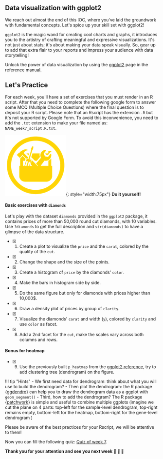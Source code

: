 ## Data visualization with ggplot2

We reach out almost the end of this IOC, where you've laid the groundwork with fundamental concepts.
Let's spice up your skill set with ggplot2!

`ggplot2` is the magic wand for creating cool charts and graphs,
it introduces you to the artistry of crafting meaningful and expressive visualizations.
It's not just about stats; it's about making your data speak visually. So, gear up to add that extra flair to your reports and impress your audience with data storytelling!

Unlock the power of data visualization by using the [ggplot2](r09_viz_ggplot2.md) page in the reference manual.


## Let's Practice

For each week, you'll have a set of exercises that you must render in an R script. 
After that you need to complete the following google form to answer some MCQ (Multiple
Choice Questions) where the final question is to deposit your R script.
Please note that an Rscript has the extension `.R` but it's not supported by Google Form.
To avoid this inconvenience, you need to add the `.txt` extension to make your file named as: `NAME_week7_script.R.txt`. 

![](images/toolbox-do-it-yourself.png){: style="width:75px"} **Do it yourself!**

#### Basic exercises with `diamonds`

Let's play with the dataset `diamonds` provided in the `ggplot2` package,
it contains prices of more than 50,000 round cut diamonds, with 10 variables.
Use `?diamonds` to get the full description and `str(diamonds)` to have a glimpse of the data structure.

- [x] 1. Create a plot to visualize the `price` and the `carat`, colored by the quality of the `cut`.
- [x] 2. Change the shape and the size of the points.
- [x] 3. Create a histogram of `price` by the diamonds' `color`.
- [x] 4. Make the bars in histogram side by side.
- [x] 5. Do the same figure but only for diamonds with prices higher than 10,000$.
- [x] 6. Draw a density plot of prices by group of `clarity`.
- [x] 7. Visualize the diamonds' `carat` and width (`y`), colored by `clarity` and use `color` as facet.
- [x] 8. Add a 2nd facet for the `cut`, make the scales vary across both columns and rows.

#### Bonus for heatmap

- [x] 9. Use the previously built `p_heatmap` from the [ggplot2 reference](r09_viz_ggplot2.md), try to add clustering tree (dendrogram) on the figure.

!!! tip "Hints"
    - We first need data for dendrogram: think about what you will use to build the dendrogram?
    - Then plot the dendrogram: the R package {[ggdendro](https://andrie.github.io/ggdendro/)} can help you to draw the dendrogram data as a ggplot with `geom_segment()`
    - Third, how to add the dendrogram? The R package {[patchwork](https://patchwork.data-imaginist.com)} is simple and useful to combine multiple ggplots
    (imagine we cut the plane on 4 parts:
    top-left for the sample-level dendrogram, top-right remains empty,
    bottom-left for the heatmap, bottom-right for the gene-level dendrogram
    )


Please be aware of the best practices for your Rscript, we will be attentive to them!

Now you can fill the following quiz: [Quiz of week 7](https://forms.gle/Jo3Tmphw8X6t2zH67).


**Thank you for your attention and see you next week :clap: :clap: :clap:**